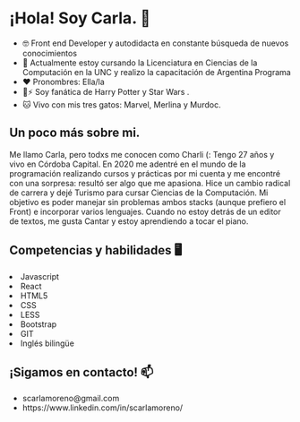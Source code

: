 <h1> ¡Hola! Soy Carla.  👋 </h1>

<ul> 
  
 <li> 🤓 Front end Developer y autodidacta en constante búsqueda de nuevos conocimientos </li>
  <li> 🌱 Actualmente estoy cursando la Licenciatura en Ciencias de la Computación en la UNC y realizo la capacitación de Argentina Programa </li>
   <li>❤ Pronombres: Ella/la </li>
   <li> 🌌⚡ Soy fanática de Harry Potter y Star Wars . </li>
  <li>🐱 Vivo con mis tres gatos: Marvel, Merlina y Murdoc. </li>
 
</ul>

<h2> Un poco más sobre mi. </h2>

<p> Me llamo Carla, pero todxs me conocen como Charli (: Tengo 27 años y vivo en Córdoba Capital. En 2020 me adentré en el mundo de la programación realizando cursos y prácticas por mi cuenta y me encontré con una sorpresa: resultó ser algo que me apasiona. Hice un cambio radical de carrera y dejé Turismo para cursar Ciencias de la Computación. Mi objetivo es poder manejar sin problemas ambos stacks (aunque prefiero el Front) e incorporar varios lenguajes. Cuando no estoy detrás de un editor de textos, me gusta Cantar y estoy aprendiendo a tocar el piano.  </p>

<h2> Competencias y habilidades 🖥 </h2>
<li>Javascript</li>
<li>React</li>
<li>HTML5</li>
<li>CSS</li>
<li>LESS</li>
<li>Bootstrap</li>
<li>GIT</li>
<li>Inglés bilingüe</li>


<h2>  ¡Sigamos en contacto! 📫 </h2>
 <ul> 
<li>scarlamoreno@gmail.com</li>
 <li>https://www.linkedin.com/in/scarlamoreno/</li>
  </ul>
